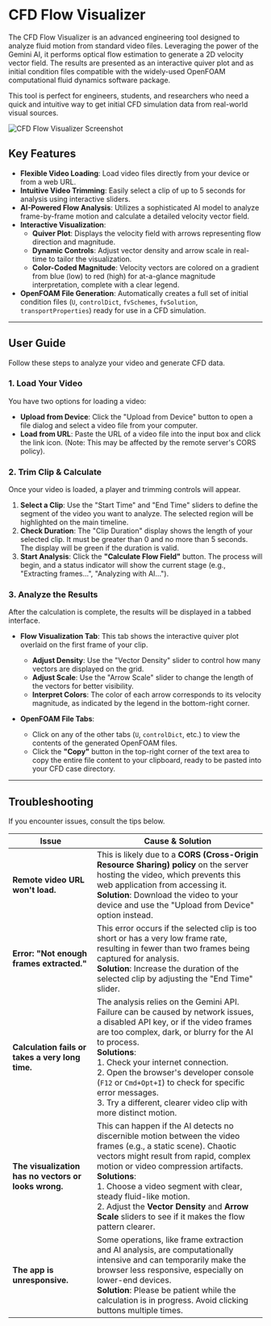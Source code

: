 # CFD Flow Visualizer

The CFD Flow Visualizer is an advanced engineering tool designed to analyze fluid motion from standard video files. Leveraging the power of the Gemini AI, it performs optical flow estimation to generate a 2D velocity vector field. The results are presented as an interactive quiver plot and as initial condition files compatible with the widely-used OpenFOAM computational fluid dynamics software package.

This tool is perfect for engineers, students, and researchers who need a quick and intuitive way to get initial CFD simulation data from real-world visual sources.

![CFD Flow Visualizer Screenshot](https://storage.googleapis.com/aistudio-hosting/workspace-storage/e6615b3c-6232-474c-ac94-9fd6168e309f/readme_screenshot.png)

## Key Features

- **Flexible Video Loading**: Load video files directly from your device or from a web URL.
- **Intuitive Video Trimming**: Easily select a clip of up to 5 seconds for analysis using interactive sliders.
- **AI-Powered Flow Analysis**: Utilizes a sophisticated AI model to analyze frame-by-frame motion and calculate a detailed velocity vector field.
- **Interactive Visualization**:
    - **Quiver Plot**: Displays the velocity field with arrows representing flow direction and magnitude.
    - **Dynamic Controls**: Adjust vector density and arrow scale in real-time to tailor the visualization.
    - **Color-Coded Magnitude**: Velocity vectors are colored on a gradient from blue (low) to red (high) for at-a-glance magnitude interpretation, complete with a clear legend.
- **OpenFOAM File Generation**: Automatically creates a full set of initial condition files (`U`, `controlDict`, `fvSchemes`, `fvSolution`, `transportProperties`) ready for use in a CFD simulation.

---

## User Guide

Follow these steps to analyze your video and generate CFD data.

### 1. Load Your Video

You have two options for loading a video:

- **Upload from Device**: Click the "Upload from Device" button to open a file dialog and select a video file from your computer.
- **Load from URL**: Paste the URL of a video file into the input box and click the link icon. (Note: This may be affected by the remote server's CORS policy).

### 2. Trim Clip & Calculate

Once your video is loaded, a player and trimming controls will appear.

1.  **Select a Clip**: Use the "Start Time" and "End Time" sliders to define the segment of the video you want to analyze. The selected region will be highlighted on the main timeline.
2.  **Check Duration**: The "Clip Duration" display shows the length of your selected clip. It must be greater than 0 and no more than 5 seconds. The display will be green if the duration is valid.
3.  **Start Analysis**: Click the **"Calculate Flow Field"** button. The process will begin, and a status indicator will show the current stage (e.g., "Extracting frames...", "Analyzing with AI...").

### 3. Analyze the Results

After the calculation is complete, the results will be displayed in a tabbed interface.

- **Flow Visualization Tab**: This tab shows the interactive quiver plot overlaid on the first frame of your clip.
    - **Adjust Density**: Use the "Vector Density" slider to control how many vectors are displayed on the grid.
    - **Adjust Scale**: Use the "Arrow Scale" slider to change the length of the vectors for better visibility.
    - **Interpret Colors**: The color of each arrow corresponds to its velocity magnitude, as indicated by the legend in the bottom-right corner.

- **OpenFOAM File Tabs**:
    - Click on any of the other tabs (`U`, `controlDict`, etc.) to view the contents of the generated OpenFOAM files.
    - Click the **"Copy"** button in the top-right corner of the text area to copy the entire file content to your clipboard, ready to be pasted into your CFD case directory.

---

## Troubleshooting

If you encounter issues, consult the tips below.

| Issue                                           | Cause & Solution                                                                                                                                                                                                                                                                                                                                           |
| ----------------------------------------------- | ---------------------------------------------------------------------------------------------------------------------------------------------------------------------------------------------------------------------------------------------------------------------------------------------------------------------------------------------------------- |
| **Remote video URL won't load.**                | This is likely due to a **CORS (Cross-Origin Resource Sharing) policy** on the server hosting the video, which prevents this web application from accessing it. <br/> **Solution**: Download the video to your device and use the "Upload from Device" option instead.                                                                                                |
| **Error: "Not enough frames extracted."**       | This error occurs if the selected clip is too short or has a very low frame rate, resulting in fewer than two frames being captured for analysis. <br/> **Solution**: Increase the duration of the selected clip by adjusting the "End Time" slider.                                                                                                                   |
| **Calculation fails or takes a very long time.**| The analysis relies on the Gemini API. Failure can be caused by network issues, a disabled API key, or if the video frames are too complex, dark, or blurry for the AI to process. <br/> **Solutions**: <br/> 1. Check your internet connection. <br/> 2. Open the browser's developer console (`F12` or `Cmd+Opt+I`) to check for specific error messages. <br/> 3. Try a different, clearer video clip with more distinct motion. |
| **The visualization has no vectors or looks wrong.** | This can happen if the AI detects no discernible motion between the video frames (e.g., a static scene). Chaotic vectors might result from rapid, complex motion or video compression artifacts. <br/> **Solutions**: <br/> 1. Choose a video segment with clear, steady fluid-like motion. <br/> 2. Adjust the **Vector Density** and **Arrow Scale** sliders to see if it makes the flow pattern clearer.               |
| **The app is unresponsive.**                    | Some operations, like frame extraction and AI analysis, are computationally intensive and can temporarily make the browser less responsive, especially on lower-end devices. <br/> **Solution**: Please be patient while the calculation is in progress. Avoid clicking buttons multiple times.                                                                       |

